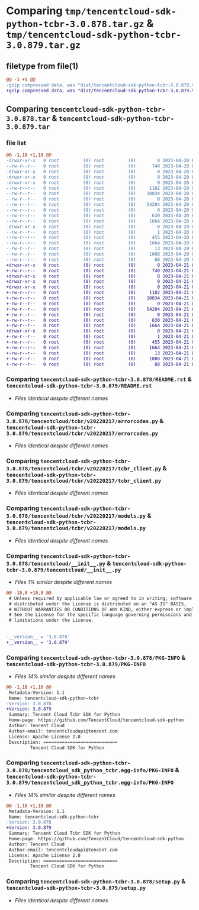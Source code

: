 # Comparing `tmp/tencentcloud-sdk-python-tcbr-3.0.878.tar.gz` & `tmp/tencentcloud-sdk-python-tcbr-3.0.879.tar.gz`

## filetype from file(1)

```diff
@@ -1 +1 @@
-gzip compressed data, was "dist/tencentcloud-sdk-python-tcbr-3.0.878.tar", last modified: Thu Apr 20 00:44:55 2023, max compression
+gzip compressed data, was "dist/tencentcloud-sdk-python-tcbr-3.0.879.tar", last modified: Fri Apr 21 01:01:42 2023, max compression
```

## Comparing `tencentcloud-sdk-python-tcbr-3.0.878.tar` & `tencentcloud-sdk-python-tcbr-3.0.879.tar`

### file list

```diff
@@ -1,19 +1,19 @@
-drwxr-xr-x   0 root         (0) root         (0)        0 2023-04-20 00:44:55.000000 tencentcloud-sdk-python-tcbr-3.0.878/
--rw-r--r--   0 root         (0) root         (0)      740 2023-04-20 00:44:55.000000 tencentcloud-sdk-python-tcbr-3.0.878/README.rst
-drwxr-xr-x   0 root         (0) root         (0)        0 2023-04-20 00:44:55.000000 tencentcloud-sdk-python-tcbr-3.0.878/tencentcloud/
-drwxr-xr-x   0 root         (0) root         (0)        0 2023-04-20 00:44:55.000000 tencentcloud-sdk-python-tcbr-3.0.878/tencentcloud/tcbr/
-drwxr-xr-x   0 root         (0) root         (0)        0 2023-04-20 00:44:55.000000 tencentcloud-sdk-python-tcbr-3.0.878/tencentcloud/tcbr/v20220217/
--rw-r--r--   0 root         (0) root         (0)     1182 2023-04-20 00:44:55.000000 tencentcloud-sdk-python-tcbr-3.0.878/tencentcloud/tcbr/v20220217/errorcodes.py
--rw-r--r--   0 root         (0) root         (0)    10034 2023-04-20 00:44:55.000000 tencentcloud-sdk-python-tcbr-3.0.878/tencentcloud/tcbr/v20220217/tcbr_client.py
--rw-r--r--   0 root         (0) root         (0)        0 2023-04-20 00:44:55.000000 tencentcloud-sdk-python-tcbr-3.0.878/tencentcloud/tcbr/v20220217/__init__.py
--rw-r--r--   0 root         (0) root         (0)    54204 2023-04-20 00:44:55.000000 tencentcloud-sdk-python-tcbr-3.0.878/tencentcloud/tcbr/v20220217/models.py
--rw-r--r--   0 root         (0) root         (0)        0 2023-04-20 00:44:55.000000 tencentcloud-sdk-python-tcbr-3.0.878/tencentcloud/tcbr/__init__.py
--rw-r--r--   0 root         (0) root         (0)      630 2023-04-20 00:44:55.000000 tencentcloud-sdk-python-tcbr-3.0.878/tencentcloud/__init__.py
--rw-r--r--   0 root         (0) root         (0)     1664 2023-04-20 00:44:55.000000 tencentcloud-sdk-python-tcbr-3.0.878/PKG-INFO
-drwxr-xr-x   0 root         (0) root         (0)        0 2023-04-20 00:44:55.000000 tencentcloud-sdk-python-tcbr-3.0.878/tencentcloud_sdk_python_tcbr.egg-info/
--rw-r--r--   0 root         (0) root         (0)        1 2023-04-20 00:44:55.000000 tencentcloud-sdk-python-tcbr-3.0.878/tencentcloud_sdk_python_tcbr.egg-info/dependency_links.txt
--rw-r--r--   0 root         (0) root         (0)      455 2023-04-20 00:44:55.000000 tencentcloud-sdk-python-tcbr-3.0.878/tencentcloud_sdk_python_tcbr.egg-info/SOURCES.txt
--rw-r--r--   0 root         (0) root         (0)     1664 2023-04-20 00:44:55.000000 tencentcloud-sdk-python-tcbr-3.0.878/tencentcloud_sdk_python_tcbr.egg-info/PKG-INFO
--rw-r--r--   0 root         (0) root         (0)       13 2023-04-20 00:44:55.000000 tencentcloud-sdk-python-tcbr-3.0.878/tencentcloud_sdk_python_tcbr.egg-info/top_level.txt
--rw-r--r--   0 root         (0) root         (0)     1008 2023-04-20 00:44:55.000000 tencentcloud-sdk-python-tcbr-3.0.878/setup.py
--rw-r--r--   0 root         (0) root         (0)       88 2023-04-20 00:44:55.000000 tencentcloud-sdk-python-tcbr-3.0.878/setup.cfg
+drwxr-xr-x   0 root         (0) root         (0)        0 2023-04-21 01:01:42.000000 tencentcloud-sdk-python-tcbr-3.0.879/
+-rw-r--r--   0 root         (0) root         (0)      740 2023-04-21 01:01:41.000000 tencentcloud-sdk-python-tcbr-3.0.879/README.rst
+drwxr-xr-x   0 root         (0) root         (0)        0 2023-04-21 01:01:42.000000 tencentcloud-sdk-python-tcbr-3.0.879/tencentcloud/
+drwxr-xr-x   0 root         (0) root         (0)        0 2023-04-21 01:01:42.000000 tencentcloud-sdk-python-tcbr-3.0.879/tencentcloud/tcbr/
+drwxr-xr-x   0 root         (0) root         (0)        0 2023-04-21 01:01:42.000000 tencentcloud-sdk-python-tcbr-3.0.879/tencentcloud/tcbr/v20220217/
+-rw-r--r--   0 root         (0) root         (0)     1182 2023-04-21 01:01:41.000000 tencentcloud-sdk-python-tcbr-3.0.879/tencentcloud/tcbr/v20220217/errorcodes.py
+-rw-r--r--   0 root         (0) root         (0)    10034 2023-04-21 01:01:41.000000 tencentcloud-sdk-python-tcbr-3.0.879/tencentcloud/tcbr/v20220217/tcbr_client.py
+-rw-r--r--   0 root         (0) root         (0)        0 2023-04-21 01:01:41.000000 tencentcloud-sdk-python-tcbr-3.0.879/tencentcloud/tcbr/v20220217/__init__.py
+-rw-r--r--   0 root         (0) root         (0)    54204 2023-04-21 01:01:41.000000 tencentcloud-sdk-python-tcbr-3.0.879/tencentcloud/tcbr/v20220217/models.py
+-rw-r--r--   0 root         (0) root         (0)        0 2023-04-21 01:01:41.000000 tencentcloud-sdk-python-tcbr-3.0.879/tencentcloud/tcbr/__init__.py
+-rw-r--r--   0 root         (0) root         (0)      630 2023-04-21 01:01:41.000000 tencentcloud-sdk-python-tcbr-3.0.879/tencentcloud/__init__.py
+-rw-r--r--   0 root         (0) root         (0)     1664 2023-04-21 01:01:42.000000 tencentcloud-sdk-python-tcbr-3.0.879/PKG-INFO
+drwxr-xr-x   0 root         (0) root         (0)        0 2023-04-21 01:01:42.000000 tencentcloud-sdk-python-tcbr-3.0.879/tencentcloud_sdk_python_tcbr.egg-info/
+-rw-r--r--   0 root         (0) root         (0)        1 2023-04-21 01:01:42.000000 tencentcloud-sdk-python-tcbr-3.0.879/tencentcloud_sdk_python_tcbr.egg-info/dependency_links.txt
+-rw-r--r--   0 root         (0) root         (0)      455 2023-04-21 01:01:42.000000 tencentcloud-sdk-python-tcbr-3.0.879/tencentcloud_sdk_python_tcbr.egg-info/SOURCES.txt
+-rw-r--r--   0 root         (0) root         (0)     1664 2023-04-21 01:01:42.000000 tencentcloud-sdk-python-tcbr-3.0.879/tencentcloud_sdk_python_tcbr.egg-info/PKG-INFO
+-rw-r--r--   0 root         (0) root         (0)       13 2023-04-21 01:01:42.000000 tencentcloud-sdk-python-tcbr-3.0.879/tencentcloud_sdk_python_tcbr.egg-info/top_level.txt
+-rw-r--r--   0 root         (0) root         (0)     1008 2023-04-21 01:01:41.000000 tencentcloud-sdk-python-tcbr-3.0.879/setup.py
+-rw-r--r--   0 root         (0) root         (0)       88 2023-04-21 01:01:42.000000 tencentcloud-sdk-python-tcbr-3.0.879/setup.cfg
```

### Comparing `tencentcloud-sdk-python-tcbr-3.0.878/README.rst` & `tencentcloud-sdk-python-tcbr-3.0.879/README.rst`

 * *Files identical despite different names*

### Comparing `tencentcloud-sdk-python-tcbr-3.0.878/tencentcloud/tcbr/v20220217/errorcodes.py` & `tencentcloud-sdk-python-tcbr-3.0.879/tencentcloud/tcbr/v20220217/errorcodes.py`

 * *Files identical despite different names*

### Comparing `tencentcloud-sdk-python-tcbr-3.0.878/tencentcloud/tcbr/v20220217/tcbr_client.py` & `tencentcloud-sdk-python-tcbr-3.0.879/tencentcloud/tcbr/v20220217/tcbr_client.py`

 * *Files identical despite different names*

### Comparing `tencentcloud-sdk-python-tcbr-3.0.878/tencentcloud/tcbr/v20220217/models.py` & `tencentcloud-sdk-python-tcbr-3.0.879/tencentcloud/tcbr/v20220217/models.py`

 * *Files identical despite different names*

### Comparing `tencentcloud-sdk-python-tcbr-3.0.878/tencentcloud/__init__.py` & `tencentcloud-sdk-python-tcbr-3.0.879/tencentcloud/__init__.py`

 * *Files 1% similar despite different names*

```diff
@@ -10,8 +10,8 @@
 # Unless required by applicable law or agreed to in writing, software
 # distributed under the License is distributed on an "AS IS" BASIS,
 # WITHOUT WARRANTIES OR CONDITIONS OF ANY KIND, either express or implied.
 # See the License for the specific language governing permissions and
 # limitations under the License.
 
 
-__version__ = '3.0.878'
+__version__ = '3.0.879'
```

### Comparing `tencentcloud-sdk-python-tcbr-3.0.878/PKG-INFO` & `tencentcloud-sdk-python-tcbr-3.0.879/PKG-INFO`

 * *Files 14% similar despite different names*

```diff
@@ -1,10 +1,10 @@
 Metadata-Version: 1.1
 Name: tencentcloud-sdk-python-tcbr
-Version: 3.0.878
+Version: 3.0.879
 Summary: Tencent Cloud Tcbr SDK for Python
 Home-page: https://github.com/TencentCloud/tencentcloud-sdk-python
 Author: Tencent Cloud
 Author-email: tencentcloudapi@tencent.com
 License: Apache License 2.0
 Description: ============================
         Tencent Cloud SDK for Python
```

### Comparing `tencentcloud-sdk-python-tcbr-3.0.878/tencentcloud_sdk_python_tcbr.egg-info/PKG-INFO` & `tencentcloud-sdk-python-tcbr-3.0.879/tencentcloud_sdk_python_tcbr.egg-info/PKG-INFO`

 * *Files 14% similar despite different names*

```diff
@@ -1,10 +1,10 @@
 Metadata-Version: 1.1
 Name: tencentcloud-sdk-python-tcbr
-Version: 3.0.878
+Version: 3.0.879
 Summary: Tencent Cloud Tcbr SDK for Python
 Home-page: https://github.com/TencentCloud/tencentcloud-sdk-python
 Author: Tencent Cloud
 Author-email: tencentcloudapi@tencent.com
 License: Apache License 2.0
 Description: ============================
         Tencent Cloud SDK for Python
```

### Comparing `tencentcloud-sdk-python-tcbr-3.0.878/setup.py` & `tencentcloud-sdk-python-tcbr-3.0.879/setup.py`

 * *Files identical despite different names*

